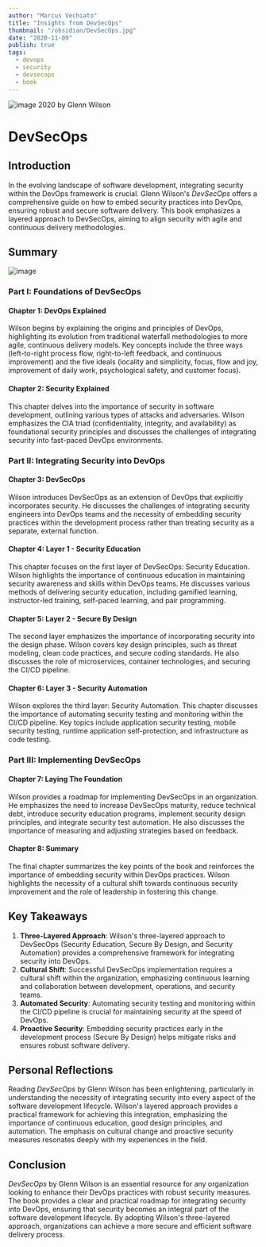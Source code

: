 ```yaml
---
author: "Marcus Vechiato"
title: "Insights from DevSecOps"
thumbnail: "/obsidian/DevSecOps.jpg"
date: "2020-11-09"
publish: true
tags: 
  - devops
  - security
  - devsecops
  - book
--- 
```

![image](/obsidian/DevSecOps.jpg)
2020 by Glenn Wilson

# DevSecOps

## Introduction

In the evolving landscape of software development, integrating security within the DevOps framework is crucial. Glenn Wilson's *DevSecOps* offers a comprehensive guide on how to embed security practices into DevOps, ensuring robust and secure software delivery. This book emphasizes a layered approach to DevSecOps, aiming to align security with agile and continuous delivery methodologies.

## Summary
![image](/obsidian/mindmap_devsecops.png)
### Part I: Foundations of DevSecOps

#### Chapter 1: DevOps Explained

Wilson begins by explaining the origins and principles of DevOps, highlighting its evolution from traditional waterfall methodologies to more agile, continuous delivery models. Key concepts include the three ways (left-to-right process flow, right-to-left feedback, and continuous improvement) and the five ideals (locality and simplicity, focus, flow and joy, improvement of daily work, psychological safety, and customer focus).

#### Chapter 2: Security Explained

This chapter delves into the importance of security in software development, outlining various types of attacks and adversaries. Wilson emphasizes the CIA triad (confidentiality, integrity, and availability) as foundational security principles and discusses the challenges of integrating security into fast-paced DevOps environments.

### Part II: Integrating Security into DevOps

#### Chapter 3: DevSecOps

Wilson introduces DevSecOps as an extension of DevOps that explicitly incorporates security. He discusses the challenges of integrating security engineers into DevOps teams and the necessity of embedding security practices within the development process rather than treating security as a separate, external function.

#### Chapter 4: Layer 1 - Security Education

This chapter focuses on the first layer of DevSecOps: Security Education. Wilson highlights the importance of continuous education in maintaining security awareness and skills within DevOps teams. He discusses various methods of delivering security education, including gamified learning, instructor-led training, self-paced learning, and pair programming.

#### Chapter 5: Layer 2 - Secure By Design

The second layer emphasizes the importance of incorporating security into the design phase. Wilson covers key design principles, such as threat modeling, clean code practices, and secure coding standards. He also discusses the role of microservices, container technologies, and securing the CI/CD pipeline.

#### Chapter 6: Layer 3 - Security Automation

Wilson explores the third layer: Security Automation. This chapter discusses the importance of automating security testing and monitoring within the CI/CD pipeline. Key topics include application security testing, mobile security testing, runtime application self-protection, and infrastructure as code testing.

### Part III: Implementing DevSecOps

#### Chapter 7: Laying The Foundation

Wilson provides a roadmap for implementing DevSecOps in an organization. He emphasizes the need to increase DevSecOps maturity, reduce technical debt, introduce security education programs, implement security design principles, and integrate security test automation. He also discusses the importance of measuring and adjusting strategies based on feedback.

#### Chapter 8: Summary

The final chapter summarizes the key points of the book and reinforces the importance of embedding security within DevOps practices. Wilson highlights the necessity of a cultural shift towards continuous security improvement and the role of leadership in fostering this change.

## Key Takeaways

1. **Three-Layered Approach**: Wilson's three-layered approach to DevSecOps (Security Education, Secure By Design, and Security Automation) provides a comprehensive framework for integrating security into DevOps.
2. **Cultural Shift**: Successful DevSecOps implementation requires a cultural shift within the organization, emphasizing continuous learning and collaboration between development, operations, and security teams.
3. **Automated Security**: Automating security testing and monitoring within the CI/CD pipeline is crucial for maintaining security at the speed of DevOps.
4. **Proactive Security**: Embedding security practices early in the development process (Secure By Design) helps mitigate risks and ensures robust software delivery.

## Personal Reflections

Reading *DevSecOps* by Glenn Wilson has been enlightening, particularly in understanding the necessity of integrating security into every aspect of the software development lifecycle. Wilson's layered approach provides a practical framework for achieving this integration, emphasizing the importance of continuous education, good design principles, and automation. The emphasis on cultural change and proactive security measures resonates deeply with my experiences in the field.

## Conclusion

*DevSecOps* by Glenn Wilson is an essential resource for any organization looking to enhance their DevOps practices with robust security measures. The book provides a clear and practical roadmap for integrating security into DevOps, ensuring that security becomes an integral part of the software development lifecycle. By adopting Wilson's three-layered approach, organizations can achieve a more secure and efficient software delivery process.

